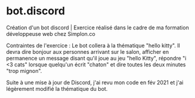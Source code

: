 # bot.discord
Création d'un bot discord | Exercice réalisé dans le cadre de ma formation développeuse web chez Simplon.co

Contraintes de l'exercice :
Le bot collera à la thématique "hello kitty". Il devra dire bonjour aux personnes arrivant sur le salon, afficher en permanence un message disant qu'il joue au jeu "hello Kitty", répondre "i <3 cats" lorsque quelqu'un écrit "chaton" et dire toutes les deux minutes "trop mignon".


Suite à une mise à jour de Discord, j'ai revu mon code en fév 2021 et j'ai légèrement modifié la thématique du bot.
